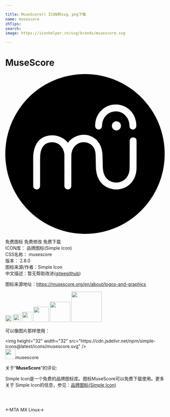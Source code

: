 ```yaml
---

title: MuseScore() ICON转svg、png下载
name: musescore
zhTips: 
search: 
image: https://iconhelper.cn/svg/brands/musescore.svg

---
```


# MuseScore  <small style="font-size: 60%;font-weight: 100"></small>

<div id="svg" class="svg-wrap">
<svg role="img" viewBox="0 0 24 24" xmlns="http://www.w3.org/2000/svg"><title>MuseScore icon</title><path d="M11.777 23.997a11.989 11.989 0 0 1-8.98-4.296 12.013 12.013 0 0 1-2.406-4.655A12.1 12.1 0 0 1 .273 9.44a11.926 11.926 0 0 1 1.72-4.064 12.056 12.056 0 0 1 4.056-3.799 11.94 11.94 0 0 1 4.13-1.44 12.211 12.211 0 0 1 3.693.007c1.708.27 3.302.89 4.751 1.848.873.577 1.692 1.29 2.385 2.08a11.966 11.966 0 0 1 2.68 5.196c.402 1.718.416 3.556.039 5.291a12.004 12.004 0 0 1-4.024 6.643 12.013 12.013 0 0 1-4.655 2.407c-.743.195-1.499.316-2.29.367a17.83 17.83 0 0 1-.809.026l-.172-.003zm-6.924-6.684a.488.488 0 0 0 .23-.133.548.548 0 0 0 .139-.232c.013-.043.014-.178.018-2.363.004-2.12.005-2.327.018-2.438.033-.298.076-.51.146-.72.101-.303.224-.516.406-.705.14-.144.26-.232.434-.315a1.76 1.76 0 0 1 .504-.148c.114-.017.382-.024.493-.012a1.803 1.803 0 0 1 1.308.807c.166.25.271.528.327.866l.017.106.004 2.438c.004 2.324.005 2.44.019 2.485a.555.555 0 0 0 .133.226.5.5 0 0 0 .201.128c.052.019.068.021.167.021a.462.462 0 0 0 .37-.145.507.507 0 0 0 .149-.3c.006-.042.008-.774.008-2.407 0-1.542.003-2.375.008-2.428.047-.48.222-.889.523-1.225.183-.204.464-.39.73-.482.21-.074.394-.101.626-.095.304.01.55.066.8.186.284.136.514.341.668.597.178.294.28.662.299 1.083.002.053.013.491.023.973.022 1.002.024 1.063.04 1.238.072.787.307 1.426.711 1.935.087.11.311.333.417.417.435.344.944.555 1.532.634.177.024.507.03.68.012.797-.082 1.53-.463 2.015-1.046.373-.45.606-.99.704-1.64.046-.302.043-.143.046-2.506.003-2.417.007-2.223-.054-2.346a.484.484 0 0 0-.332-.251.584.584 0 0 0-.416.06c-.1.06-.19.183-.22.304-.009.031-.012.478-.016 2.22-.005 2.415 0 2.23-.055 2.51-.18.917-.81 1.522-1.73 1.66a2.358 2.358 0 0 1-.512-.008c-.464-.07-.84-.256-1.13-.557-.332-.345-.53-.816-.601-1.432-.018-.151-.026-.387-.043-1.212-.018-.853-.026-1.05-.047-1.24-.129-1.123-.68-1.983-1.548-2.417a2.773 2.773 0 0 0-1.121-.294c-.55-.035-1.136.12-1.671.441a2.949 2.949 0 0 0-.813.707l-.038.049-.028-.038a2.542 2.542 0 0 0-.235-.261c-.457-.433-1.1-.722-1.78-.8a3.877 3.877 0 0 0-.65-.001c-.635.07-1.141.286-1.559.666-.48.437-.795 1.103-.912 1.926-.056.393-.057.436-.054 2.915l.002 2.184.022.064a.525.525 0 0 0 .359.339c.078.02.188.02.267 0zm11.99-8.863a.687.687 0 0 0 .546-.505.849.849 0 0 0 .008-.3.685.685 0 0 0-.455-.516.678.678 0 0 0-.895.649c0 .055.005.11.012.142a.684.684 0 0 0 .783.53zm-2.667-.138a.495.495 0 0 0 .32-.265c.046-.092.06-.158.067-.343a2.224 2.224 0 0 1 .617-1.49 1.934 1.934 0 0 1 1.146-.587c.145-.022.434-.024.581-.004.307.043.58.143.822.3.244.16.474.4.634.663.202.333.326.763.327 1.127 0 .1.012.184.036.26a.507.507 0 0 0 .94.068c.053-.111.06-.15.059-.35 0-.198-.01-.318-.043-.514-.217-1.298-1.165-2.294-2.426-2.545a2.47 2.47 0 0 0-.625-.055 3.031 3.031 0 0 0-2.738 1.638 3.3 3.3 0 0 0-.366 1.43c-.01.265.037.418.167.544a.509.509 0 0 0 .482.123z"/></svg>
</div>
<detail full-name='musescore'></detail>

<div class="detail-page">
<p>
<span><span class="badge-success badge">免费图标</span> <span class="badge-success badge">免费修改</span>  <span class="badge-success badge">免费下载</span> </span>
<br/>
<span>
ICON库：
<span class="badge-secondary badge">品牌图标(Simple Icon)</span> 
</span>
<br/>
<span>
CSS名称：
<span class="badge-secondary badge">musescore</span> 
</span>

<br/>
<span>
版本：
<span class="badge-secondary badge">2.8.0</span> 
</span>
<br/>
<span>图标来源/作者：<span class="badge-light badge">Simple Icon</span></span> 
<br/>
<span class="zh-detail">中文描述：暂无<span class="help-link"><span>帮助改进</span>(<a href="https://gitee.com/liuwave/icon-helper/edit/master/json/brands/musescore.json" target="_blank" rel="noopener noreferrer">gitee</a><a href="https://github.com/liuwave/icon-helper/edit/master/json/brands/musescore.json" target="_blank" rel="noopener noreferrer">github</a></span>)</span><br/>
</p>
</div><div class="description description alert alert-light"><p>图标来源地址：<a href="https://musescore.org/en/about/logos-and-graphics" target="_blank" rel="noopener noreferrer">https://musescore.org/en/about/logos-and-graphics</a></p></div>
<div class="alert alert-dark">
<img height="21" width="21" src="https://cdn.jsdelivr.net/npm/simple-icons@latest/icons/musescore.svg" />
<img height="24" width="24" src="https://cdn.jsdelivr.net/npm/simple-icons@latest/icons/musescore.svg" />
<img height="32" width="32" src="https://cdn.jsdelivr.net/npm/simple-icons@latest/icons/musescore.svg" />
<img height="48" width="48" src="https://cdn.jsdelivr.net/npm/simple-icons@latest/icons/musescore.svg" />
<img height="64" width="64" src="https://cdn.jsdelivr.net/npm/simple-icons@latest/icons/musescore.svg" />
<img height="96" width="96" src="https://cdn.jsdelivr.net/npm/simple-icons@latest/icons/musescore.svg" />

</div>
<div>
  <p>可以像图片那样使用：    
  </p>
  <div class="alert alert-primary" style="font-size: 14px">
    &lt;img height="32" width="32" src="https://cdn.jsdelivr.net/npm/simple-icons@latest/icons/musescore.svg" /&gt;
    <copy-btn content='<img height="32" width="32" src="https://cdn.jsdelivr.net/npm/simple-icons@latest/icons/musescore.svg" />'></copy-btn>
  </div>
  <div class="alert alert-secondary">
    <img height="32" width="32" src="https://cdn.jsdelivr.net/npm/simple-icons@latest/icons/musescore.svg" />musescore
    <copy-btn content="musescore" btn-title="复制图标名称"></copy-btn>
  </div>
</div>
<div class="icon-detail__container">
<p>关于“<b>MuseScore</b>”的评论:</p>
</div>
<Vssue title="关于“MuseScore”的评论" />
<div><p>Simple Icon是一个免费的品牌图标库。图标MuseScore可以免费下载使用。更多关于  Simple Icon的信息，参见：<a target="_blank" href="https://iconhelper.cn/brands.html">品牌图标(Simple Icon)</a>
</p></div>


<div style="padding:2rem 0 " class="page-nav"><p class="inner"><span class="prev">←<router-link to="/icon/mta.html">MTA</router-link></span> <span class="next"><router-link to="/icon/mx-linux.html">MX Linux</router-link>→</span></p></div>
